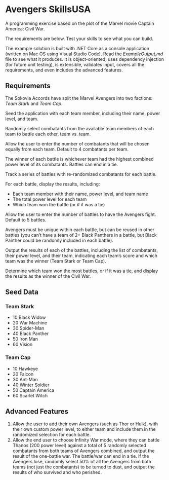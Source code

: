 # Avengers SkillsUSA

A programming exercise based on the plot of the Marvel movie Captain America: Civil War.

The requirements are below.  Test your skills to see what you can build.

The example solution is built with .NET Core as a console application (written on Mac OS using Visual Studio Code).  Read the *ExampleOutput.md* file to see what it produces.  It is object-oriented, uses dependency injection (for future unit testing), is extensible, validates input, covers all the requirements, and even includes the advanced features.

## Requirements

The Sokovia Accords have split the Marvel Avengers into two factions: *Team Stark* and *Team Cap*.

Seed the application with each team member, including their name, power level, and team.

Randomly select combatants from the available team members of each team to battle each other, team vs. team.

Allow the user to enter the number of combatants that will be chosen equally from each team.  Default to 4 combatants per team.

The winner of each battle is whichever team had the highest combined power level of its combatants.  Battles can end in a tie.

Track a series of battles with re-randomized combatants for each battle.

For each battle, display the results, including:

* Each team member with their name, power level, and team name
* The total power level for each team
* Which team won the battle (or if it was a tie)

Allow the user to enter the number of battles to have the Avengers fight.  Default to 5 battles.

Avengers must be unique within each battle, but can be reused in other battles (you can’t have a team of 2+ Black Panthers in a battle, but Black Panther could be randomly included in each battle).

Output the results of each of the battles, including the list of combatants, their power level, and their team, indicating each team’s score and which team was the winner (Team Stark or Team Cap).

Determine which team won the most battles, or if it was a tie, and display the results as the winner of the Civil War.

## Seed Data

### Team Stark
* 10 Black Widow
* 20 War Machine
* 30 Spider-Man
* 40 Black Panther
* 50 Iron Man
* 60 Vision

### Team Cap
* 10 Hawkeye
* 20 Falcon
* 30 Ant-Man
* 40 Winter Soldier
* 50 Captain America
* 60 Scarlet Witch

## Advanced Features

1. Allow the user to add their own Avengers (such as Thor or Hulk), with their own custom power level, to either team and include them in the randomized selection for each battle.
2. Allow the end user to choose Infinity War mode, where they can battle Thanos (200 power level) against a total of 5 randomly selected combatants from both teams of Avengers combined, and output the result of the one-battle war.  The battle/war can end in a tie.  If the Avengers lose, randomly select 50% of all the Avengers from both teams (not just the combatants) to be turned to dust, and output the results of who survived and who perished.
